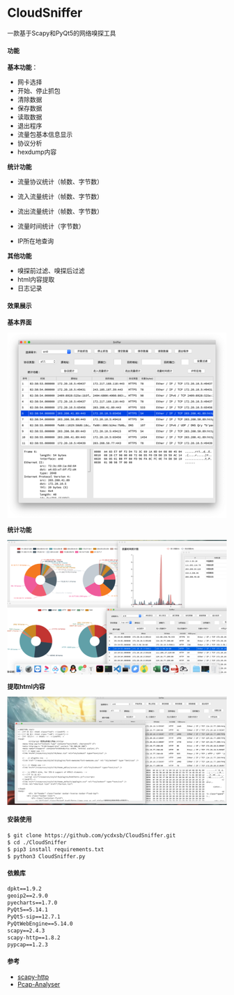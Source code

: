 # CloudSniffer

一款基于Scapy和PyQt5的网络嗅探工具

#### 功能

**基本功能**：

- 网卡选择
- 开始、停止抓包
- 清除数据
- 保存数据
- 读取数据
- 退出程序
- 流量包基本信息显示
- 协议分析
- hexdump内容



**统计功能**

- 流量协议统计（帧数、字节数）

- 流入流量统计（帧数、字节数）
- 流出流量统计（帧数、字节数）
- 流量时间统计（字节数）
- IP所在地查询

**其他功能**

- 嗅探前过滤、嗅探后过滤
- html内容提取
- 日志记录



#### 效果展示

**基本界面**

![basic](https://github.com/ycdxsb/CloudSniffer/blob/master/images/basic.PNG)

**统计功能**

![statistics](https://github.com/ycdxsb/CloudSniffer/blob/master/images/statistics.PNG)

**提取html内容**

![extractHTML](https://github.com/ycdxsb/CloudSniffer/blob/master/images/extractHTML.PNG)



#### 安装使用

```shell
$ git clone https://github.com/ycdxsb/CloudSniffer.git
$ cd ./CloudSniffer
$ pip3 install requirements.txt
$ python3 CloudSniffer.py
```



#### 依赖库

```
dpkt==1.9.2
geoip2==2.9.0
pyecharts==1.7.0
PyQt5==5.14.1
PyQt5-sip==12.7.1
PyQtWebEngine==5.14.0
scapy==2.4.3
scapy-http==1.8.2
pypcap==1.2.3
```



#### 参考

- [scapy-http](https://github.com/invernizzi/scapy-http)
- [Pcap-Analyser](https://github.com/HatBoy/Pcap-Analyzer)









